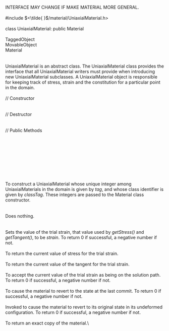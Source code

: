 INTERFACE MAY CHANGE IF MAKE MATERIAL MORE GENERAL.\
\
\#include $<\tilde{ }$/material/UniaxialMaterial.h$>$\
\
class UniaxialMaterial: public Material\
\
TaggedObject\
MovableObject\
Material\
\
\
UniaxialMaterial is an abstract class. The UniaxialMaterial class
provides the interface that all UniaxialMaterial writers must provide
when introducing new UniaxialMaterial subclasses. A UniaxialMaterial
object is responsible for keeping track of stress, strain and the
constitution for a particular point in the domain.\
\
// Constructor\
\
\
// Destructor\
\
\
// Public Methods\
\
\
\
\
\
\
\
\
\
To construct a UniaxialMaterial whose unique integer among
UniaxialMaterials in the domain is given by *tag*, and whose class
identifier is given by *classTag*. These integers are passed to the
Material class constructor.\
\
\
Does nothing.\
\
\
Sets the value of the trial strain, that value used by *getStress()* and
*getTangent()*, to be *strain*. To return $0$ if successful, a negative
number if not.\
\
To return the current value of stress for the trial strain.\
\
To return the current value of the tangent for the trial strain.\
\
To accept the current value of the trial strain as being on the solution
path. To return $0$ if successful, a negative number if not.\
\
To cause the material to revert to the state at the last commit. To
return $0$ if successful, a negative number if not.\
\
Invoked to cause the material to revert to its original state in its
undeformed configuration. To return $0$ if successful, a negative number
if not.\
\
To return an exact copy of the material.\
